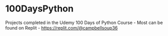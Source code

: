 # 100DaysPython
Projects completed in the Udemy 100 Days of Python Course - Most can be found on Replit - https://replit.com/@campbellsoup36
